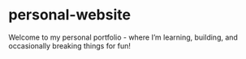 # personal-website
Welcome to my personal portfolio - where I’m learning, building, and occasionally breaking things for fun!
